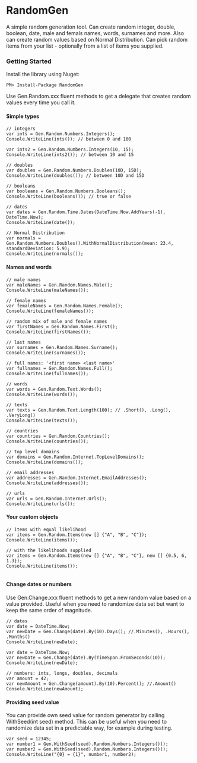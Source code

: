 RandomGen
=========

A simple random generation tool. Can create random integer, double, boolean, date, male and femals names, words, surnames and more. Also can create random values based on Normal Distribution. Can pick random items from your list - optionally from a list of items you supplied.

### Getting Started

Install the library using Nuget:

```
PM> Install-Package RandomGen
```

Use Gen.Random.xxx fluent methods to get a delegate that creates random values every time you call it.

#### Simple types

``` CSharp
// integers
var ints = Gen.Random.Numbers.Integers();
Console.WriteLine(ints()); // between 0 and 100

var ints2 = Gen.Random.Numbers.Integers(10, 15);
Console.WriteLine(ints2()); // between 10 and 15

// doubles
var doubles = Gen.Random.Numbers.Doubles(10D, 15D);
Console.WriteLine(doubles()); // between 10D and 15D

// booleans
var booleans = Gen.Random.Numbers.Booleans();
Console.WriteLine(booleans()); // true or false

// dates
var dates = Gen.Random.Time.Dates(DateTime.Now.AddYears(-1), DateTime.Now);
Console.WriteLine(date());

// Normal Distribution
var normals = Gen.Random.Numbers.Doubles().WithNormalDistribution(mean: 23.4, standardDeviation: 5.9);
Console.WriteLine(normals());

```

#### Names and words

``` CSharp
// male names
var maleNames = Gen.Random.Names.Male();
Console.WriteLine(maleNames());

// female names
var femaleNames = Gen.Random.Names.Female();
Console.WriteLine(femaleNames());

// random mix of male and female names
var firstNames = Gen.Random.Names.First();
Console.WriteLine(firstNames());

// last names
var surnames = Gen.Random.Names.Surname();
Console.WriteLine(surnames());

// full names: '<first name> <last name>'
var fullnames = Gen.Random.Names.Full();
Console.WriteLine(fullnames());

// words
var words = Gen.Random.Text.Words();
Console.WriteLine(words());

// texts
var texts = Gen.Random.Text.Length(100); // .Short(), .Long(), .VeryLong()
Console.WriteLine(texts());

// countries
var countries = Gen.Random.Countries();
Console.WriteLine(countries());

// top level domains
var domains = Gen.Random.Internet.TopLevelDomains();
Console.WriteLine(domains());

// email addresses
var addresses = Gen.Random.Internet.EmailAddresses();
Console.WriteLine(addresses());

// urls
var urls = Gen.Random.Internet.Urls();
Console.WriteLine(urls());

```

#### Your custom objects


``` CSharp
// items with equal likelihood
var items = Gen.Random.Items(new [] {"A", "B", "C"});
Console.WriteLine(items()); 

// with the likelihoods supplied
var items = Gen.Random.Items(new [] {"A", "B", "C"}, new [] {0.5, 6, 1.3});
Console.WriteLine(items()); 


```

#### Change dates or numbers

Use Gen.Change.xxx fluent methods to get a new random value based on a value provided.
Useful when you need to randomize data set but want to keep the same order of magnitude.

``` CSharp
// dates
var date = DateTime.Now;
var newDate = Gen.Change(date).By(10).Days(); //.Minutes(), .Hours(), .Months()
Console.WriteLine(newDate); 

var date = DateTime.Now;
var newDate = Gen.Change(date).By(TimeSpan.FromSeconds(10));
Console.WriteLine(newDate); 

// numbers: ints, longs, doubles, decimals
var amount = 42;
var newAmount = Gen.Change(amount).By(10).Percent(); //.Amount()
Console.WriteLine(newAmount); 

```


#### Providing seed value

You can provide own seed value for random generator by calling WithSeed(int seed) method.
This can be useful when you need to randomize data set in a predictable way, for example during testing.

``` CSharp
var seed = 12345;
var number1 = Gen.WithSeed(seed).Random.Numbers.Integers()();
var number2 = Gen.WithSeed(seed).Random.Numbers.Integers()();
Console.WriteLine("{0} = {1}", number1, number2); 
```